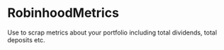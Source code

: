 # RobinhoodMetrics
Use to scrap metrics about your portfolio including total dividends, total deposits etc.
